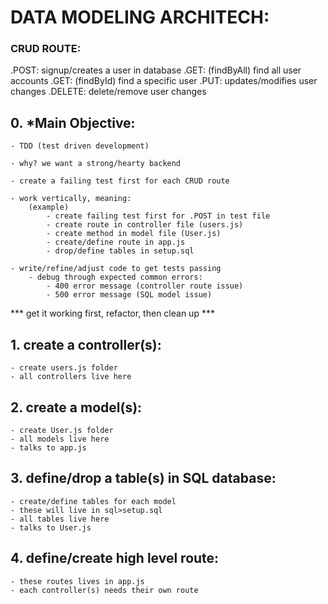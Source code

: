 # DATA MODELING ARCHITECH:

### CRUD ROUTE:
.POST: signup/creates a user in database
.GET: (findByAll) find all user accounts
.GET: (findById) find a specific user
.PUT: updates/modifies user changes
.DELETE: delete/remove user changes

## 0. *Main Objective: 
    - TDD (test driven development)

    - why? we want a strong/hearty backend

    - create a failing test first for each CRUD route

    - work vertically, meaning:
        (example)
            - create failing test first for .POST in test file
            - create route in controller file (users.js)
            - create method in model file (User.js)
            - create/define route in app.js
            - drop/define tables in setup.sql

    - write/refine/adjust code to get tests passing
        - debug through expected common errors:
            - 400 error message (controller route issue)
            - 500 error message (SQL model issue)

*** get it working first, refactor, then clean up ***

## 1. create a controller(s):
    - create users.js folder
    - all controllers live here

## 2. create a model(s):
    - create User.js folder
    - all models live here
    - talks to app.js 

## 3. define/drop a table(s) in SQL database:
    - create/define tables for each model
    - these will live in sql>setup.sql
    - all tables live here
    - talks to User.js

## 4. define/create high level route:
    - these routes lives in app.js
    - each controller(s) needs their own route

